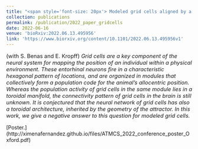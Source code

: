 ```yaml
---
title: "<span style='font-size: 20px'> Modeled grid cells aligned by a flexible attractor."
collection: publications
permalink: /publication/2022_paper_gridcells
date: 2022-06-16
venue: 'bioRxiv:2022.06.13.495956'
link: 'https://www.biorxiv.org/content/10.1101/2022.06.13.495956v1'
---
```


<p style="font-size:11pt;">
(with S. Benas and E. Kropff) <span style="font-size:11pt; font-style:italic"> 
Grid cells are a key component of the neural system for mapping the position of an individual within a physical environment.
These entorhinal neurons fire in a characteristic hexagonal pattern of locations, and are organized in modules that collectively form a population code for the animal’s allocentric position.
Whereas the population activity of grid cells in the same module lies in a toroidal manifold, the connectivity pattern of grid cells in the brain is still unknown. It is conjectured that the neural network of grid cells has also a toroidal architecture, inherited by the geometry of the attractor. In this work, we give a negative answer to this question for modeled grid cells. 
</span>
</p>
[Poster.](http://ximenafernandez.github.io/files/ATMCS_2022_conference_poster_Oxford.pdf)

